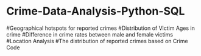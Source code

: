 # Crime-Data-Analysis-Python-SQL
#Geographical hotspots for reported crimes  #Distribution of Victim Ages in crime  #Difference in crime rates between male and female victims  #Location Analysis  #The distribution of reported crimes based on Crime Code
